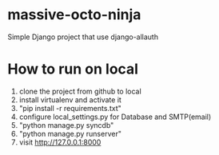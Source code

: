 massive-octo-ninja
==================

Simple Django project that use django-allauth


How to run on local
===================

1. clone the project from github to local
2. install virtualenv and activate it
3. "pip install -r requirements.txt"
4. configure local_settings.py for Database and SMTP(email)
5. "python manage.py syncdb"
6. "python manage.py runserver"
7. visit http://127.0.0.1:8000


